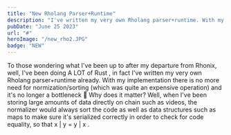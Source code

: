 ```yaml
---
title: "New Rholang Parser+Runtime"
description: "I've written my very own Rholang parser+runtime. With my implementation is no more need for normization/sorting (which was quite an expensive operation) and it's no longer a bottleneck🥳"
pubDate: "June 25 2023"
url: "#"
heroImage: "/new_rho2.JPG"
badge: "NEW"
---
```


To those wondering what I've been up to after my departure from Rhonix, well, I've been doing A LOT of Rust , in fact I've written my very own Rholang parser+runtime already. With my implementation there is no more need for normization/sorting (which was quite an expensive operation) and it's no longer a bottleneck 🎉
Why does it matter? Well, when I've been storing large amounts of data directly on chain such as videos, the normalizer would always sort the code as well as data structures such as maps to make sure it's serialized correctly in order to check for code equality, so that x | y = y | x .